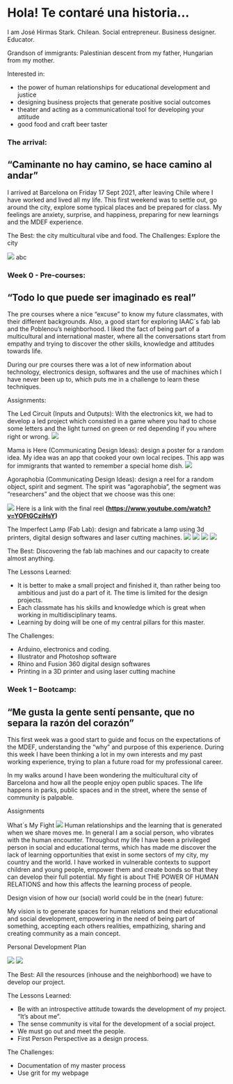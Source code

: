# Hola! Te contaré una historia...

I am José Hirmas Stark. Chilean. Social entrepreneur. Business designer. Educator.

Grandson of immigrants: Palestinian descent from my father, Hungarian from my mother. 

Interested in: 
-	the power of human relationships for educational development and justice
-	designing business projects that generate positive social outcomes
-	theater and acting as a communicational tool for developing your attitude
-	good food and craft beer taster


### The arrival: 
## “Caminante no hay camino, se hace camino al andar”

I arrived at Barcelona on Friday 17 Sept 2021, after leaving Chile where I have worked and lived all my life. This first weekend was to settle out, go around the city, explore some typical places and be prepared for class. My feelings are anxiety, surprise, and happiness, preparing for new learnings and the MDEF experience.

The Best: the city multicultural vibe and food.
The Challenges: Explore the city 

![](mdef-template/docs/images/imageintro.jpg")
abc


### Week 0 - Pre-courses:
## “Todo lo que puede ser imaginado es real”

The pre courses where a nice “excuse” to know my future classmates, with their different backgrounds. Also, a good start for exploring IAAC´s fab lab and the Poblenou’s neighborhood. I liked the fact of being part of a multicultural and international master, where all the conversations start from empathy and trying to discover the other skills, knowledge and attitudes towards life. 

During our pre courses there was a lot of new information about technology, electronics design, softwares and the use of machines which I have never been up to, which puts me in a challenge to learn these techniques.

Assignments:

The Led Circuit (Inputs and Outputs): With the electronics kit, we had to develop a led project which consisted in a game where you had to chose some letters and the light turned on green or red depending if you where right or wrong. 
![](/Users/josehirmas/Desktop/MDEF/MDEFwebsite/mdef-template/docs/images/Imagenledcircuit.jpg)
   
Mama is Here (Communicating Design Ideas): design a poster for a random idea. My idea was an app that cooked your own local recipes. This app was for immigrants that wanted to remember a special home dish. 
![](/Users/josehirmas/Desktop/MDEF/MDEFwebsite/mdef-template/docs/images/Imagenmamaishere.png)
     
Agoraphobia (Communicating Design Ideas): design a reel for a random object, spirit and segment. The spirit was “agoraphobia”, the segment was “researchers” and the object that we choose was this one:

![](/Users/josehirmas/Desktop/MDEF/MDEFwebsite/mdef-template/docs/images/Imagenagoraphobia.jpg)
Here is a link with the final reel **(https://www.youtube.com/watch?v=YOFtGCziHsY)**

The Imperfect Lamp (Fab Lab): design and fabricate a lamp using 3d printers, digital design softwares and laser cutting machines. 
![](/Users/josehirmas/Desktop/MDEF/MDEFwebsite/mdef-template/docs/images/Imagenlamp1.jpg)
![](/Users/josehirmas/Desktop/MDEF/MDEFwebsite/mdef-template/docs/images/Imagenlamp2.jpg)
![](/Users/josehirmas/Desktop/MDEF/MDEFwebsite/mdef-template/docs/images/Imagenlamp3.jpg)
![](/Users/josehirmas/Desktop/MDEF/MDEFwebsite/mdef-template/docs/images/Imagenlamp4.jpg)

The Best: Discovering the fab lab machines and our capacity to create almost anything.

The Lessons Learned:
-	It is better to make a small project and finished it, than rather being too ambitious and just do a part of it. The time is limited for the design projects.
-	Each classmate has his skills and knowledge which is great when working in multidisciplinary teams.
-	Learning by doing will be one of my central pillars for this master.

The Challenges:
-	Arduino, electronics and coding.
-	Illustrator and Photoshop software 
-	Rhino and Fusion 360 digital design softwares
-	Printing in a 3D printer and using laser cutting machine


### Week 1 – Bootcamp:
## “Me gusta la gente sentí pensante, que no separa la razón del corazón”

This first week was a good start to guide and focus on the expectations of the MDEF, understanding the “why” and purpose of this experience. During this week I have been thinking a lot in my own interests and my past working experience, trying to plan a future road for my professional career.

In my walks around I have been wondering the multicultural city of Barcelona and how all the people enjoy open public spaces. The life happens in parks, public spaces and in the street, where the sense of community is palpable. 
          
          
Assignments

What´s My Fight
![](/Users/josehirmas/Desktop/MDEF/MDEFwebsite/mdef-template/docs/images/Imagenmyfight.jpg)
Human relationships and the learning that is generated when we share moves me. In general I am a social person, who vibrates with the human encounter. Throughout my life I have been a privileged person in social and educational terms, which has made me discover the lack of learning opportunities that exist in some sectors of my city, my country and the world. I have worked in vulnerable contexts to support children and young people, empower them and create bonds so that they can develop their full potential. 
My fight is about THE POWER OF HUMAN RELATIONS and how this affects the learning process of people. 

Design vision of how our (social) world could be in the (near) future:

My vision is to generate spaces for human relations and their educational and social development, empowering in the need of being part of something, accepting each others realities, empathizing, sharing and creating community as a main concept.


Personal Development Plan

![](/Users/josehirmas/Desktop/MDEF/MDEFwebsite/mdef-template/docs/images/imagena1.jpg)
![](/Users/josehirmas/Desktop/MDEF/MDEFwebsite/mdef-template/docs/images/imagena2.jpg)

The Best: 
All the resources (inhouse and the neighborhood) we have to develop our project. 

The Lessons Learned:
-	Be with an introspective attitude towards the development of my project. “It’s about me”.
-	The sense community is vital for the development of a social project. 
-	We must go out and meet the people.
-	First Person Perspective as a design process.

The Challenges:
-	Documentation of my master process
-	Use grit for my webpage 


